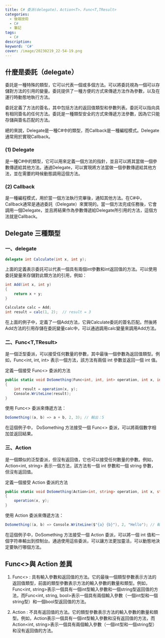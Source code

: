 ```yaml
---
title: C# 委派(delegate)、Action<T>、Func<T,TResult>
categories: 
  - 後端技術
  - C# 
  - 筆記
tags: 
  - C#
description:
keyword: 'C#'
cover: /image/20230219_22-54-19.png
---
```


## 什麼是委託（delegate）
委託是一種特殊的類型，它可以代表一個或多個方法。可以將委託視為一個可以存儲對方法的引用的變量。委託提供了一種方便的方式來傳遞方法作為參數，以及在運行時動態地執行方法。

委託定義了方法的簽名，其中包括方法的返回值類型和參數列表。委託可以指向具有相同簽名的任何方法。委託是一種類型安全的方式來傳遞方法參數，因為它只能存儲與簽名匹配的方法。

總的來說，Delegate是一種C#中的類型，而Callback是一種編程模式。Delegate通常用於實現Callback。

### (1) Delegate
是一種C#中的類型，它可以用來定義一個方法的指針，並且可以將其當做一個參數傳遞給其他方法。通過Delegate，可以實現將方法當做一個參數傳遞給其他方法，並在需要的時候動態調用這個方法。

### (2) Callback
是一種編程模式，用於當一個方法執行完畢後，通知其他方法。在C#中，Callback通常是通過委託（Delegate）來實現的。當一個方法完成任務後，它會調用一個Delegate，並且將結果作為參數傳遞給Delegate所引用的方法，這個方法就是Callback。

## Delegate 三種類型
### 一、delegate
```cs 
delegate int Calculate(int x, int y);
```
上面的定義表示委託可以代表一個具有兩個int參數和int返回值的方法。可以使用委託變量來存儲對此類方法的引用，例如：
```cs 
int Add(int x, int y)
{
    return x + y;
}

Calculate calc = Add;
int result = calc(1, 2);  // result = 3
```
在上面的例子中，定義了一個Add方法，它與Calculate委託的簽名匹配。然後將Add方法的引用存儲在委託變量calc中，可以通過調用calc變量來調用Add方法。

### 二、Func<T,TResult>
是一個泛型委派，可以接受任何數量的參數，其中最後一個參數為返回值類型。例如，Func<int, int, int> 表示一個方法，該方法有兩個 int 參數並返回一個 int 值。

定義一個接受 Func<> 委派的方法
```cs
public static void DoSomething(Func<int, int, int> operation, int x, int y)
{
    int result = operation(x, y);
    Console.WriteLine(result);
}
```
使用 Func<> 委派來傳遞方法：
```cs
DoSomething((a, b) => a + b, 2, 3); // 輸出：5
```
在這個例子中， DoSomething 方法接受一個 Func<> 委派，可以將兩個數字相加並返回結果。

### 三、Action <T>
是一個類似的泛型委派，但沒有返回值，它也可以接受任何數量的參數。例如，Action<int, string> 表示一個方法，該方法有一個 int 參數和一個 string 參數，但沒有返回值。

定義一個接受 Action 委派的方法
```cs
public static void DoSomething(Action<int, string> operation, int x, string y)
{
    operation(x, y);
}
```
使用 Action 委派來傳遞方法：
```cs
DoSomething((a, b) => Console.WriteLine($"{a} {b}"), 2, "Hello"); // 輸出：2 Hello
```

在這個例子中，DoSomething 方法接受一個 Action 委派，可以將一個 int 值和一個字符串輸出到控制台。通過使用這些委派，可以讓方法更加靈活，可以動態地決定要執行哪個方法。

## Func<>與 Action 差異
1. Func<> : 具有輸入參數和返回值的方法。它的最後一個類型參數表示方法的返回值類型，前面的類型參數表示方法的輸入參數的數量和類型。例如，Func<int, string>表示一個具有一個int型輸入參數和一個string型返回值的方法，而Func<int, string, bool>表示一個具有兩個輸入參數（一個int型和一個string型）和一個bool型返回值的方法。

2. Action : 不具有返回值的方法。它的類型參數表示方法的輸入參數的數量和類型。例如，Action<int>表示一個具有一個int型輸入參數和沒有返回值的方法，而Action<int, string>表示一個具有兩個輸入參數（一個int型和一個string型）和沒有返回值的方法。